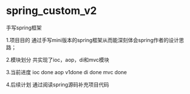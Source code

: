 # spring_custom_v2
手写spring框架


1.项目目的 通过手写mini版本的spring框架从而能深刻体会spring作者的设计思路；

2.模块划分 共实现了ioc，aop，di和mvc模块

3.当前进度 ioc done aop v1done di done mvc done

4.后续计划 通过阅读spring源码补充项目代码

